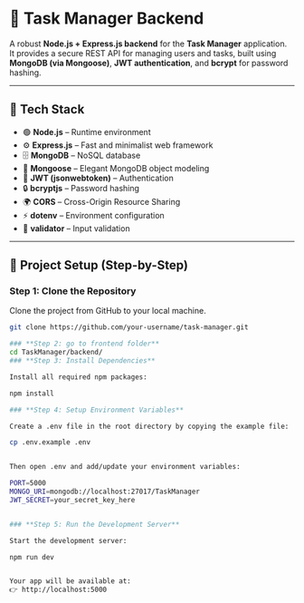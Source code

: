# 🧩 Task Manager Backend

A robust **Node.js + Express.js backend** for the **Task Manager** application.  
It provides a secure REST API for managing users and tasks, built using **MongoDB (via Mongoose)**, **JWT authentication**, and **bcrypt** for password hashing.

---

## 🚀 Tech Stack

- 🟢 **Node.js** – Runtime environment  
- ⚙️ **Express.js** – Fast and minimalist web framework  
- 🗄️ **MongoDB** – NoSQL database  
- 🔐 **Mongoose** – Elegant MongoDB object modeling  
- 🔑 **JWT (jsonwebtoken)** – Authentication  
- 🔒 **bcryptjs** – Password hashing  
- 🌍 **CORS** – Cross-Origin Resource Sharing  
- ⚡ **dotenv** – Environment configuration  
- 🧠 **validator** – Input validation 

---

## 🚀 Project Setup (Step-by-Step)

### **Step 1: Clone the Repository**
Clone the project from GitHub to your local machine.
```bash
git clone https://github.com/your-username/task-manager.git

### **Step 2: go to frontend folder**
cd TaskManager/backend/
### **Step 3: Install Dependencies**

Install all required npm packages:

npm install

### **Step 4: Setup Environment Variables**

Create a .env file in the root directory by copying the example file:

cp .env.example .env


Then open .env and add/update your environment variables:

PORT=5000
MONGO_URI=mongodb://localhost:27017/TaskManager
JWT_SECRET=your_secret_key_here


### **Step 5: Run the Development Server**

Start the development server:

npm run dev


Your app will be available at:
👉 http://localhost:5000

